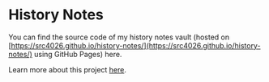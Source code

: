 # History Notes

You can find the source code of my history notes vault (hosted on [https://src4026.github.io/history-notes/](https://src4026.github.io/history-notes/) using GitHub Pages) here.

Learn more about this project [here](https://src4026.github.io/history-notes/).